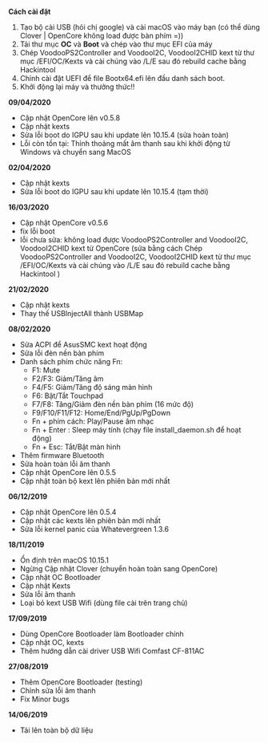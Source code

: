 **Cách cài đặt**
1. Tạo bộ cài USB (hỏi chị google) và cài macOS vào máy bạn (có thể dùng Clover | OpenCore không load được bàn phím =))
2. Tải thư mục **OC** và **Boot** và chép vào thư mục EFI của máy
3. Chép VoodooPS2Controller and VoodooI2C, VoodooI2CHID kext từ thư mục /EFI/OC/Kexts và cài chúng vào /L/E sau đó rebuild cache bằng Hackintool
4. Chỉnh cài đặt UEFI để file Bootx64.efi lên đầu danh sách boot.
5. Khởi động lại máy và thưởng thức!!

**09/04/2020**
- Cập nhật OpenCore lên v0.5.8
- Cập nhật kexts
- Sửa lỗi boot do IGPU sau khi update lên 10.15.4 (sửa hoàn toàn)
- Lỗi còn tồn tại: Thỉnh thoảng mất âm thanh sau khi khởi động từ Windows và chuyển sang MacOS

**02/04/2020**
- Cập nhật kexts
- Sửa lỗi boot do IGPU sau khi update lên 10.15.4 (tạm thời)

**16/03/2020**
- Cập nhật OpenCore v0.5.6
- fix lỗi boot
- lỗi chưa sửa: không load được VoodooPS2Controller and VoodooI2C, VoodooI2CHID kext từ OpenCore (sửa bằng cách Chép VoodooPS2Controller and VoodooI2C, VoodooI2CHID kext từ thư mục /EFI/OC/Kexts và cài chúng vào /L/E sau đó rebuild cache bằng Hackintool )

**21/02/2020**
- Cập nhật kexts
- Thay thế USBInjectAll thành USBMap

**08/02/2020**
- Sửa ACPI để AsusSMC kext hoạt động
- Sửa lỗi đèn nền bàn phím
- Danh sách phím chức năng Fn:
  + F1: Mute
  + F2/F3: Giảm/Tăng âm
  + F4/F5: Giảm/Tăng độ sáng màn hình
  + F6: Bật/Tắt Touchpad
  + F7/F8: Tăng/Giảm đèn nền bàn phím (16 mức độ)
  + F9/F10/F11/F12: Home/End/PgUp/PgDown
  + Fn + phím cách: Play/Pause âm nhạc
  + Fn + Enter : Sleep máy tính (chạy file install_daemon.sh để hoạt động)
  + Fn + Esc: Tắt/Bật màn hình
- Thêm firmware Bluetooth  
- Sửa hoàn toàn lỗi âm thanh
- Cập nhật OpenCore lên 0.5.5
- Cập nhật toàn bộ kext lên phiên bản mới nhất

**06/12/2019**
- Cập nhật OpenCore lên 0.5.4
- Cập nhật các kexts lên phiên bản mới nhất
- Sửa lỗi kernel panic của Whatevergreen 1.3.6

**18/11/2019**
- Ổn định trên macOS 10.15.1
- Ngừng Cập nhật Clover (chuyển hoàn toàn sang OpenCore)
- Cập nhật OC Bootloader
- Cập nhật Kexts
- Sửa lỗi âm thanh
- Loại bỏ kext USB Wifi (dùng file cài trên trang chủ)

**17/09/2019**
- Dùng OpenCore Bootloader làm Bootloader chính
- Cập nhật OC, kexts
- Thêm hướng dẫn cài driver USB Wifi Comfast CF-811AC

**27/08/2019**
- Thêm OpenCore Bootloader (testing)
- Chỉnh sửa lỗi âm thanh
- Fix Minor bugs

**14/06/2019**
- Tải lên toàn bộ dữ liệu
